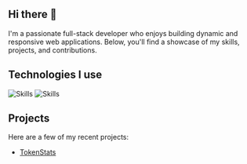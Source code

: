 ## Hi there 👋
 I'm a passionate full-stack developer who enjoys building dynamic and responsive web applications. Below, you'll find a showcase of my skills, projects, and contributions.

## Technologies I use 
![Skills](https://skillicons.dev/icons?i=html,css,js,ts,react,nextjs,tailwindcss,bootstrap)
![Skills](https://skillicons.dev/icons?i=python,django,angular,mongodb,mysql,nodejs,expressjs,npm)

## Projects

Here are a few of my recent projects:

- [TokenStats](https://github.com/parikshit-sh/token-stats-crypto)
